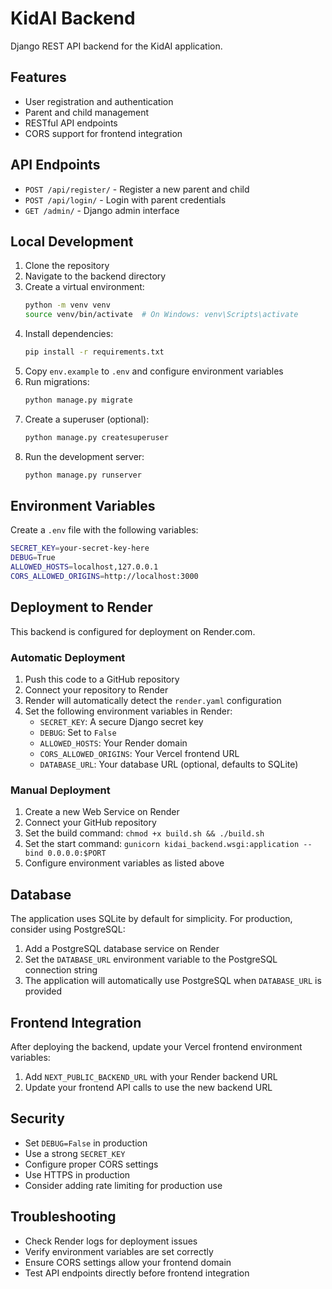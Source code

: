 # KidAI Backend

Django REST API backend for the KidAI application.

## Features

- User registration and authentication
- Parent and child management
- RESTful API endpoints
- CORS support for frontend integration

## API Endpoints

- `POST /api/register/` - Register a new parent and child
- `POST /api/login/` - Login with parent credentials
- `GET /admin/` - Django admin interface

## Local Development

1. Clone the repository
2. Navigate to the backend directory
3. Create a virtual environment:
   ```bash
   python -m venv venv
   source venv/bin/activate  # On Windows: venv\Scripts\activate
   ```
4. Install dependencies:
   ```bash
   pip install -r requirements.txt
   ```
5. Copy `env.example` to `.env` and configure environment variables
6. Run migrations:
   ```bash
   python manage.py migrate
   ```
7. Create a superuser (optional):
   ```bash
   python manage.py createsuperuser
   ```
8. Run the development server:
   ```bash
   python manage.py runserver
   ```

## Environment Variables

Create a `.env` file with the following variables:

```bash
SECRET_KEY=your-secret-key-here
DEBUG=True
ALLOWED_HOSTS=localhost,127.0.0.1
CORS_ALLOWED_ORIGINS=http://localhost:3000
```

## Deployment to Render

This backend is configured for deployment on Render.com.

### Automatic Deployment

1. Push this code to a GitHub repository
2. Connect your repository to Render
3. Render will automatically detect the `render.yaml` configuration
4. Set the following environment variables in Render:
   - `SECRET_KEY`: A secure Django secret key
   - `DEBUG`: Set to `False`
   - `ALLOWED_HOSTS`: Your Render domain
   - `CORS_ALLOWED_ORIGINS`: Your Vercel frontend URL
   - `DATABASE_URL`: Your database URL (optional, defaults to SQLite)

### Manual Deployment

1. Create a new Web Service on Render
2. Connect your GitHub repository
3. Set the build command: `chmod +x build.sh && ./build.sh`
4. Set the start command: `gunicorn kidai_backend.wsgi:application --bind 0.0.0.0:$PORT`
5. Configure environment variables as listed above

## Database

The application uses SQLite by default for simplicity. For production, consider using PostgreSQL:

1. Add a PostgreSQL database service on Render
2. Set the `DATABASE_URL` environment variable to the PostgreSQL connection string
3. The application will automatically use PostgreSQL when `DATABASE_URL` is provided

## Frontend Integration

After deploying the backend, update your Vercel frontend environment variables:

1. Add `NEXT_PUBLIC_BACKEND_URL` with your Render backend URL
2. Update your frontend API calls to use the new backend URL

## Security

- Set `DEBUG=False` in production
- Use a strong `SECRET_KEY`
- Configure proper CORS settings
- Use HTTPS in production
- Consider adding rate limiting for production use

## Troubleshooting

- Check Render logs for deployment issues
- Verify environment variables are set correctly
- Ensure CORS settings allow your frontend domain
- Test API endpoints directly before frontend integration 